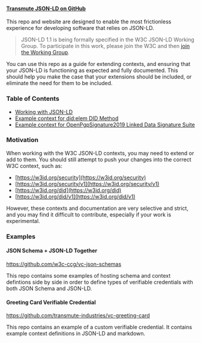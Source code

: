 #### [Transmute JSON-LD on GitHub](https://github.com/transmute-industries/context)

This repo and website are designed to enable the most frictionless experience for developing software that relies on JSON-LD.

> JSON-LD 1.1 is being formally specified in the W3C JSON-LD Working Group. To participate in this work, please join the W3C and then [join the Working Group](https://www.w3.org/2018/json-ld-wg/).

You can use this repo as a guide for extending contexts, and ensuring that your JSON-LD is functioning as expected and fully documented. This should help you make the case that your extensions should be included, or eliminate the need for them to be included.

### Table of Contents

- [Working with JSON-LD](https://context.transmute.org/json-ld)
- [Example context for did:elem DID Method](https://context.transmute.org/element)
- [Example context for OpenPgpSignature2019 Linked Data Signature Suite](https://context.transmute.org/openpgp)

### Motivation

When working with the W3C JSON-LD contexts, you may need to extend or add to them. You should still attempt to push your changes into the correct W3C context, such as:

- [https://w3id.org/security](https://w3id.org/security)
- [https://w3id.org/security/v1](https://w3id.org/security/v1)
- [https://w3id.org/did](https://w3id.org/did)
- [https://w3id.org/did/v1](https://w3id.org/did/v1)

However, these contexts and documentation are very selective and strict, and you may find it difficult to contribute, especially if your work is experimental.

### Examples

#### JSON Schema + JSON-LD Together

https://github.com/w3c-ccg/vc-json-schemas

This repo contains some examples of hosting schema and context defintions side by side in order to define types of verifiable credentials with both JSON Schema and JSON-LD.

#### Greeting Card Verifiable Credential

https://github.com/transmute-industries/vc-greeting-card

This repo contains an example of a custom verifiable credential. It contains example context definitions in JSON-LD and markdown.
